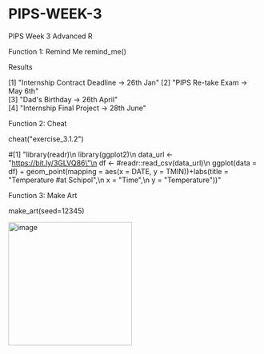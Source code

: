 # PIPS-WEEK-3
PIPS Week 3 Advanced R 

Function 1: Remind Me 
remind_me() 

Results 

[1] "Internship Contract Deadline -> 26th Jan"
[2] "PIPS Re-take Exam -> May 6th"            
[3] "Dad's Birthday -> 26th April"            
[4] "Internship Final Project -> 28th June"   

Function 2: Cheat

cheat("exercise_3.1.2")

#[1] "library(readr)\n    library(ggplot2)\n    data_url <- \"https://bit.ly/3GLVQ86\"\n    df <- #readr::read_csv(data_url)\n    ggplot(data = df) + geom_point(mapping = aes(x = DATE, y = TMIN))+labs(title = \"Temperature #at Schipol\",\n       x = \"Time\",\n       y = \"Temperature\"))"


Function 3: Make Art

make_art(seed=12345)






<img width="247" alt="image" src="https://github.com/GaayathriThampi/PIPS-WEEK-3/assets/157879947/33868d04-f3cb-4adf-a80b-d82e19bec255">









